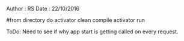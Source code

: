 Author : RS
Date : 22/10/2016

#from directory do
activator clean compile
activator run

ToDo:
Need to see if why app start is getting called on every request.
